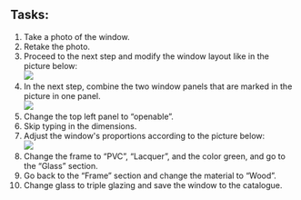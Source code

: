<h2>Tasks:</h2>

<ol>
  <li>Take a photo of the window.</li>
   <li>Retake the photo.</li>
   <li>Proceed to the next step and modify the window layout like in the picture below:
   <br>
     <img src="https://ibb.co/SRP5d4z">
   </li>
   <li>In the next step, combine the two window panels that are marked in the picture in one panel.
   <br>
     <img src="https://ibb.co/0Q8MPpp">
    
   </li>
   <li>Change the top left panel to “openable”.</li>
   <li>Skip typing in the dimensions.</li>
   <li>Adjust the window's proportions according to the picture below:
   <br>
     <img src="https://ibb.co/sJFBwhM">
   </li>
  <li>Change the frame to “PVC”, “Lacquer”, and the color green, and go to the “Glass” section.</li>
  <li>Go back to the “Frame” section and change the material to “Wood”.</li>
  <li>Change glass to triple glazing and save the window to the catalogue.</li>
</ol>
